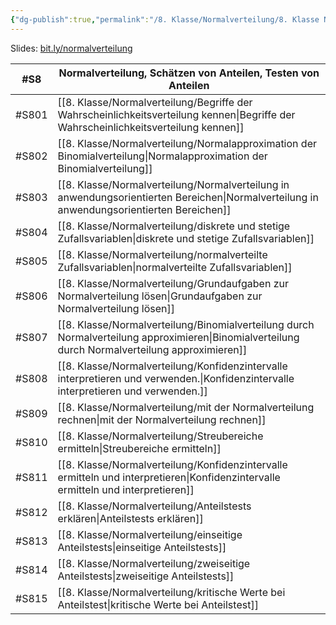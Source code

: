 ```yaml
---
{"dg-publish":true,"permalink":"/8. Klasse/Normalverteilung/8. Klasse Normalverteilung, Schätzen von Anteilen, Testen von Anteilen/","tags":["8kl","F8"]}
---
```


Slides: 
[bit.ly/normalverteilung](https://bit.ly/normalverteilung)

| #S8   | Normalverteilung, Schätzen von Anteilen, Testen von Anteilen |
| ----- | ------------------------------------------------------------ |
| #S801 | [[8. Klasse/Normalverteilung/Begriffe der Wahrscheinlichkeitsverteilung kennen\|Begriffe der Wahrscheinlichkeitsverteilung kennen]]        |
| #S802 | [[8. Klasse/Normalverteilung/Normalapproximation der Binomialverteilung\|Normalapproximation der Binomialverteilung]]               |
| #S803 | [[8. Klasse/Normalverteilung/Normalverteilung in anwendungsorientierten Bereichen\|Normalverteilung in anwendungsorientierten Bereichen]]     |
| #S804 | [[8. Klasse/Normalverteilung/diskrete und stetige Zufallsvariablen\|diskrete und stetige Zufallsvariablen]]                    |
| #S805 | [[8. Klasse/Normalverteilung/normalverteilte Zufallsvariablen\|normalverteilte Zufallsvariablen]]                         |
| #S806 | [[8. Klasse/Normalverteilung/Grundaufgaben zur Normalverteilung lösen\|Grundaufgaben zur Normalverteilung lösen]]                 |
| #S807 | [[8. Klasse/Normalverteilung/Binomialverteilung durch Normalverteilung approximieren\|Binomialverteilung durch Normalverteilung approximieren]]  |
| #S808 | [[8. Klasse/Normalverteilung/Konfidenzintervalle interpretieren und verwenden.\|Konfidenzintervalle interpretieren und verwenden.]]        |
| #S809 | [[8. Klasse/Normalverteilung/mit der Normalverteilung rechnen\|mit der Normalverteilung rechnen]]                         |
| #S810 | [[8. Klasse/Normalverteilung/Streubereiche ermitteln\|Streubereiche ermitteln]]                                  |
| #S811 | [[8. Klasse/Normalverteilung/Konfidenzintervalle ermitteln und interpretieren\|Konfidenzintervalle ermitteln und interpretieren]]         |
| #S812 | [[8. Klasse/Normalverteilung/Anteilstests erklären\|Anteilstests erklären]]                                    |
| #S813 | [[8. Klasse/Normalverteilung/einseitige Anteilstests\|einseitige Anteilstests]]                                  |
| #S814 | [[8. Klasse/Normalverteilung/zweiseitige Anteilstests\|zweiseitige Anteilstests]]                                 |
| #S815 | [[8. Klasse/Normalverteilung/kritische Werte bei Anteilstest\|kritische Werte bei Anteilstest]]                          |